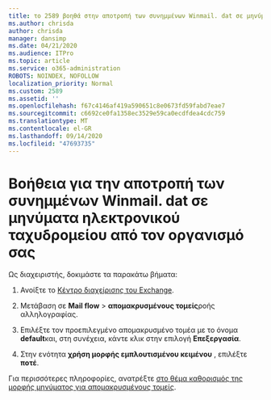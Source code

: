 ```yaml
---
title: το 2589 βοηθά στην αποτροπή των συνημμένων Winmail. dat σε μηνύματα ηλεκτρονικού ταχυδρομείου από τον οργανισμό σας
ms.author: chrisda
author: chrisda
manager: dansimp
ms.date: 04/21/2020
ms.audience: ITPro
ms.topic: article
ms.service: o365-administration
ROBOTS: NOINDEX, NOFOLLOW
localization_priority: Normal
ms.custom: 2589
ms.assetid: ''
ms.openlocfilehash: f67c4146af419a590651c8e0673fd59fabd7eae7
ms.sourcegitcommit: c6692ce0fa1358ec3529e59ca0ecdfdea4cdc759
ms.translationtype: MT
ms.contentlocale: el-GR
ms.lasthandoff: 09/14/2020
ms.locfileid: "47693735"
---
```

# <a name="help-prevent-winmaildat-attachments-in-email-messages-from-your-organization"></a>Βοήθεια για την αποτροπή των συνημμένων Winmail. dat σε μηνύματα ηλεκτρονικού ταχυδρομείου από τον οργανισμό σας

Ως διαχειριστής, δοκιμάστε τα παρακάτω βήματα:

1. Ανοίξτε το [Κέντρο διαχείρισης του Exchange](https://outlook.office365.com/ecp/).

2. Μετάβαση σε **Mail flow**  >  **απομακρυσμένους τομείς**ροής αλληλογραφίας.

3. Επιλέξτε τον προεπιλεγμένο απομακρυσμένο τομέα με το όνομα **default**και, στη συνέχεια, κάντε κλικ στην επιλογή **Επεξεργασία**.

4. Στην ενότητα **χρήση μορφής εμπλουτισμένου κειμένου** , επιλέξτε **ποτέ**.

Για περισσότερες πληροφορίες, ανατρέξτε [στο θέμα καθορισμός της μορφής μηνύματος για απομακρυσμένους τομείς](https://docs.microsoft.com/Exchange/mail-flow-best-practices/remote-domains/remote-domains#specifying-message-format).
